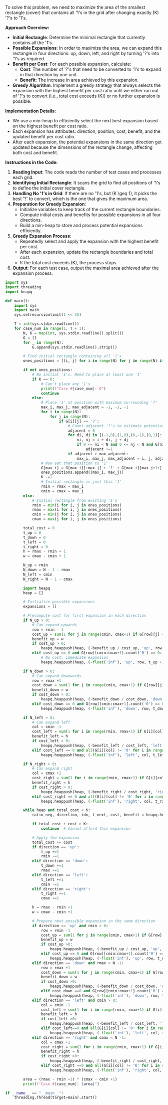 To solve this problem, we need to maximize the area of the smallest rectangle (cover) that contains all '1's in the grid after changing exactly \(K\) '?'s to '1's. 

**Approach Overview:**

- **Initial Rectangle**: Determine the minimal rectangle that currently contains all the '1's.
- **Possible Expansions**: In order to maximize the area, we can expand this rectangle in four directions: up, down, left, and right by turning '?'s into '1's as required.
- **Benefit per Cost**: For each possible expansion, calculate:
  - **Cost**: The number of '?'s that need to be converted to '1's to expand in that direction by one unit.
  - **Benefit**: The increase in area achieved by this expansion.
- **Greedy Algorithm**: Implement a greedy strategy that always selects the expansion with the highest benefit per cost ratio until we either run out of '?'s to convert (i.e., total cost exceeds \(K\)) or no further expansion is possible.
  
**Implementation Details:**

- We use a min-heap to efficiently select the next best expansion based on the highest benefit per cost ratio.
- Each expansion has attributes: direction, position, cost, benefit, and the updated benefit per cost ratio.
- After each expansion, the potential expansions in the same direction get updated because the dimensions of the rectangle change, affecting both cost and benefit.

**Instructions in the Code:**

1. **Reading Input**: The code reads the number of test cases and processes each grid.
2. **Identifying Initial Rectangle**: It scans the grid to find all positions of '1's to define the initial cover rectangle.
3. **Handling No '1's in Grid**: If there are no '1's, but \(K \geq 1\), it picks the best '?' to convert, which is the one that gives the maximum area.
4. **Preparation for Greedy Expansion**:
   - Initialize variables to keep track of the current rectangle boundaries.
   - Compute initial costs and benefits for possible expansions in all four directions.
   - Build a min-heap to store and process potential expansions efficiently.
5. **Greedy Expansion Process**:
   - Repeatedly select and apply the expansion with the highest benefit per cost.
   - After each expansion, update the rectangle boundaries and total cost.
   - If the total cost exceeds \(K\), the process stops.
6. **Output**: For each test case, output the maximal area achieved after the expansion process.

```python
import sys
import threading
import heapq

def main():
    import sys
    import math
    sys.setrecursionlimit(1 << 25)

    T = int(sys.stdin.readline())
    for case_num in range(1, T + 1):
        N, K = map(int, sys.stdin.readline().split())
        G = []
        for _ in range(N):
            G.append(sys.stdin.readline().strip())

        # Find initial rectangle containing all '1's
        ones_positions = [(i, j) for i in range(N) for j in range(N) if G[i][j] == '1']

        if not ones_positions:
            # No initial '1's. Need to place at least one '1'
            if K == 0:
                # Can't place any '1's
                print(f"Case #{case_num}: 0")
                continue
            else:
                # Place '1' at position with maximum surrounding '?'
                max_i, max_j, max_adjacent = -1, -1, -1
                for i in range(N):
                    for j in range(N):
                        if G[i][j] == '?':
                            # Count adjacent '?'s to estimate potential area
                            adjacent = 0
                            for di, dj in [(-1,0),(1,0),(0,-1),(0,1)]:
                                ni, nj = i + di, j + dj
                                if 0 <= ni < N and 0 <= nj < N and G[ni][nj] == '?':
                                    adjacent +=1
                            if adjacent > max_adjacent:
                                max_i, max_j, max_adjacent = i, j, adjacent
                # Now set that position to '1'
                G[max_i] = G[max_i][:max_j] + '1' + G[max_i][max_j+1:]
                ones_positions.append((max_i, max_j))
                K -=1
                # Initial rectangle is just this '1'
                rmin = rmax = max_i
                cmin = cmax = max_j
        else:
            # Initial rectangle from existing '1's
            rmin = min(i for i, j in ones_positions)
            rmax = max(i for i, j in ones_positions)
            cmin = min(j for i, j in ones_positions)
            cmax = max(j for i, j in ones_positions)

        total_cost = 0
        t_up = 0
        t_down = 0
        t_left = 0
        t_right = 0
        h = rmax - rmin + 1
        w = cmax - cmin + 1

        N_up = rmin
        N_down = N - 1 - rmax
        N_left = cmin
        N_right = N - 1 - cmax

        import heapq
        heap = []

        # Initialize possible expansions
        expansions = []

        # Precompute cost for first expansion in each direction
        if N_up > 0:
            # Can expand upwards
            row = rmin - 1
            cost_up = sum(1 for j in range(cmin, cmax+1) if G[row][j] == '?')
            benefit_up = w
            if cost_up > 0:
                heapq.heappush(heap, (-benefit_up / cost_up, 'up', row, t_up +1, cost_up, benefit_up))
            elif cost_up == 0 and G[row][cmin:cmax+1].count('0') == 0:
                # No cost, immediate expansion
                heapq.heappush(heap, (-float('inf'), 'up', row, t_up +1, 0, benefit_up))

        if N_down > 0:
            # Can expand downwards
            row = rmax +1
            cost_down = sum(1 for j in range(cmin, cmax+1) if G[row][j] == '?')
            benefit_down = w
            if cost_down > 0:
                heapq.heappush(heap, (-benefit_down / cost_down, 'down', row, t_down +1, cost_down, benefit_down))
            elif cost_down == 0 and G[row][cmin:cmax+1].count('0') == 0:
                heapq.heappush(heap, (-float('inf'), 'down', row, t_down +1, 0, benefit_down))

        if N_left > 0:
            # Can expand left
            col = cmin -1
            cost_left = sum(1 for i in range(rmin, rmax+1) if G[i][col] == '?')
            benefit_left = h
            if cost_left > 0:
                heapq.heappush(heap, (-benefit_left / cost_left, 'left', col, t_left +1, cost_left, benefit_left))
            elif cost_left == 0 and all(G[i][col] != '0' for i in range(rmin, rmax+1)):
                heapq.heappush(heap, (-float('inf'), 'left', col, t_left +1, 0, benefit_left))

        if N_right > 0:
            # Can expand right
            col = cmax +1
            cost_right = sum(1 for i in range(rmin, rmax+1) if G[i][col] == '?')
            benefit_right = h
            if cost_right > 0:
                heapq.heappush(heap, (-benefit_right / cost_right, 'right', col, t_right +1, cost_right, benefit_right))
            elif cost_right == 0 and all(G[i][col] != '0' for i in range(rmin, rmax+1)):
                heapq.heappush(heap, (-float('inf'), 'right', col, t_right +1, 0, benefit_right))

        while heap and total_cost < K:
            ratio_neg, direction, idx, t_next, cost, benefit = heapq.heappop(heap)

            if total_cost + cost > K:
                continue  # Cannot afford this expansion

            # Apply the expansion
            total_cost += cost
            if direction == 'up':
                t_up +=1
                rmin -=1
            elif direction == 'down':
                t_down +=1
                rmax +=1
            elif direction == 'left':
                t_left +=1
                cmin -=1
            elif direction == 'right':
                t_right +=1
                cmax +=1

            h = rmax - rmin +1
            w = cmax - cmin +1

            # Prepare next possible expansion in the same direction
            if direction == 'up' and rmin > 0:
                row = rmin -1
                cost_up = sum(1 for j in range(cmin, cmax+1) if G[row][j] == '?')
                benefit_up = w
                if cost_up >0:
                    heapq.heappush(heap, (-benefit_up / cost_up, 'up', row, t_up +1, cost_up, benefit_up))
                elif cost_up == 0 and G[row][cmin:cmax+1].count('0') ==0:
                    heapq.heappush(heap, (-float('inf'), 'up', row, t_up +1, 0, benefit_up))
            elif direction == 'down' and rmax < N -1:
                row = rmax +1
                cost_down = sum(1 for j in range(cmin, cmax+1) if G[row][j] == '?')
                benefit_down = w
                if cost_down >0:
                    heapq.heappush(heap, (-benefit_down / cost_down, 'down', row, t_down +1, cost_down, benefit_down))
                elif cost_down ==0 and G[row][cmin:cmax+1].count('0') ==0:
                    heapq.heappush(heap, (-float('inf'), 'down', row, t_down +1, 0, benefit_down))
            elif direction == 'left' and cmin > 0:
                col = cmin -1
                cost_left = sum(1 for i in range(rmin, rmax+1) if G[i][col] == '?')
                benefit_left = h
                if cost_left >0:
                    heapq.heappush(heap, (-benefit_left / cost_left, 'left', col, t_left +1, cost_left, benefit_left))
                elif cost_left==0 and all(G[i][col] != '0' for i in range(rmin, rmax+1)):
                    heapq.heappush(heap, (-float('inf'), 'left', col, t_left +1, 0, benefit_left))
            elif direction == 'right' and cmax < N -1:
                col = cmax +1
                cost_right = sum(1 for i in range(rmin, rmax+1) if G[i][col] == '?')
                benefit_right = h
                if cost_right >0:
                    heapq.heappush(heap, (-benefit_right / cost_right, 'right', col, t_right +1, cost_right, benefit_right))
                elif cost_right ==0 and all(G[i][col] != '0' for i in range(rmin, rmax+1)):
                    heapq.heappush(heap, (-float('inf'), 'right', col, t_right +1, 0, benefit_right))

        area = (rmax - rmin +1) * (cmax - cmin +1)
        print(f"Case #{case_num}: {area}")

if __name__ == "__main__":
    threading.Thread(target=main).start()
```